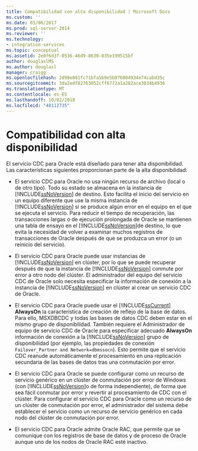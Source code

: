 ```yaml
---
title: Compatibilidad con alta disponibilidad | Microsoft Docs
ms.custom: ''
ms.date: 03/06/2017
ms.prod: sql-server-2014
ms.reviewer: ''
ms.technology:
- integration-services
ms.topic: conceptual
ms.assetid: 2e0f6d3f-0536-46d9-8630-835e199515bf
author: douglaslMS
ms.author: douglasl
manager: craigg
ms.openlocfilehash: 2d98e061fc71bfa5b9e5b076004934e74cabd35c
ms.sourcegitcommit: 3da2edf82763852cff6772a1a282ace3034b4936
ms.translationtype: MT
ms.contentlocale: es-ES
ms.lasthandoff: 10/02/2018
ms.locfileid: "48112735"
---
```

# <a name="high-availability-support"></a>Compatibilidad con alta disponibilidad
  El servicio CDC para Oracle está diseñado para tener alta disponibilidad. Las características siguientes proporcionan parte de la alta disponibilidad:  
  
-   El servicio CDC para Oracle no usa ningún recurso de archivo (local o de otro tipo). Todo su estado se almacena en la instancia de [!INCLUDE[ssNoVersion](../../includes/ssnoversion-md.md)] de destino. Esto facilita el inicio del servicio en un equipo diferente que use la misma instancia de [!INCLUDE[ssNoVersion](../../includes/ssnoversion-md.md)] si se produce algún error en el equipo en el que se ejecuta el servicio. Para reducir el tiempo de recuperación, las transacciones largas o de ejecución prolongada de Oracle se mantienen una tabla de ensayo en el [!INCLUDE[ssNoVersion](../../includes/ssnoversion-md.md)]de destino, lo que evita la necesidad de volver a examinar muchos registros de transacciones de Oracle después de que se produzca un error (o un reinicio del servicio).  
  
-   El servicio CDC para Oracle puede usar instancias de [!INCLUDE[ssNoVersion](../../includes/ssnoversion-md.md)] en clúster, por lo que se puede recuperar después de que la instancia de [!INCLUDE[ssNoVersion](../../includes/ssnoversion-md.md)] conmute por error a otro nodo del clúster. El administrador del equipo del servicio CDC de Oracle solo necesita especificar la información de conexión a la instancia de [!INCLUDE[ssNoVersion](../../includes/ssnoversion-md.md)] en clúster al crear un servicio CDC de Oracle.  
  
-   El servicio CDC para Oracle puede usar el [!INCLUDE[ssCurrent](../../includes/sscurrent-md.md)] **AlwaysOn** la característica de creación de reflejo de la base de datos. Para ello, MSXDBCDC y todas las bases de datos CDC deben estar en el mismo grupo de disponibilidad. También requiere el Administrador de equipo de servicio CDC de Oracle para especificar adecuado **AlwaysOn** información de conexión a la [!INCLUDE[ssNoVersion](../../includes/ssnoversion-md.md)] grupo de disponibilidad (por ejemplo, las propiedades de conexión `Failover_Partner and Network=dbmssocn`). Esto permite que el servicio CDC reanude automáticamente el procesamiento en una replicación secundaria de las bases de datos tras una conmutación por error.  
  
-   El servicio CDC para Oracle se puede configurar como un recurso de servicio genérico en un clúster de conmutación por error de Windows (con [!INCLUDE[ssNoVersion](../../includes/ssnoversion-md.md)]o de forma independiente), de forma que sea fácil conmutar por error y revertir al procesamiento de CDC con el clúster. Para configurar el servicio CDC para Oracle como un recurso de un clúster de conmutación por error, el administrador del sistema debe establecer el servicio como un recurso de servicio genérico en cada nodo del clúster de conmutación por error.  
  
-   El servicio CDC para Oracle admite Oracle RAC, que permite que se comunique con los registros de base de datos y de proceso de Oracle aunque uno de los nodos de Oracle RAC esté inactivo.  
  
  
